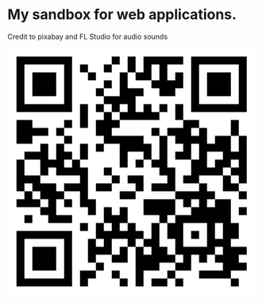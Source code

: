 # My sandbox for web applications.

Credit to pixabay and FL Studio for audio sounds


![lazeralien.github.io](lazeralien.github.io.png)